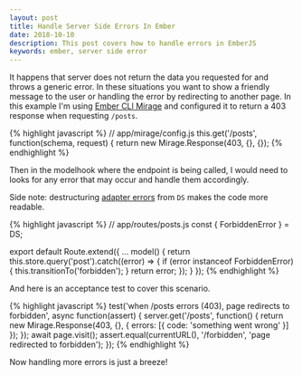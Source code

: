 ```yaml
---
layout: post
title: Handle Server Side Errors In Ember
date: 2018-10-10
description: This post covers how to handle errors in EmberJS
keywords: ember, server side error
---
```

It happens that server does not return the data you requested for and throws a generic error. In these situations you want to show a friendly message to the user or handling the error by redirecting to another page. In this example I'm using [Ember CLI Mirage][ember-cli-mirage] and configured it to return a 403 response when requesting `/posts`.

{% highlight javascript %}
// app/mirage/config.js
this.get('/posts', function(schema, request) {
  return new Mirage.Response(403, {}, {});
{% endhighlight %}

Then in the modelhook where the endpoint is being called, I would need to looks for any error that may occur and handle them accordingly.

Side note: destructuring [adapter errors][adapter-errors] from `DS` makes the code more readable.

{% highlight javascript %}
// app/routes/posts.js
const { ForbiddenError } = DS;

export default Route.extend({
  ...
  model() {
    return this.store.query('post').catch((error) => {
      if (error instanceof ForbiddenError) {
        this.transitionTo('forbidden');
      }
      return error;
    });
  }
});
{% endhighlight %}

And here is an acceptance test to cover this scenario.

{% highlight javascript %}
test('when /posts errors (403), page redirects to forbidden', async function(assert) {
  server.get('/posts', function() {
    return new Mirage.Response(403, {}, {
      errors: [{
        code: 'something went wrong'
      }]
    });
  });
  await page.visit();
  assert.equal(currentURL(), '/forbidden', 'page redirected to forbidden');
});
{% endhighlight %}

Now handling more errors is just a breeze!

[ember-cli-mirage]: https://www.ember-cli-mirage.com/
[adapter-errors]: https://www.emberjs.com/api/ember-data/release/classes/DS.AdapterError
